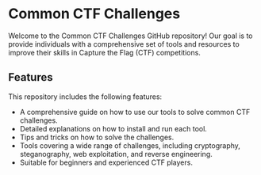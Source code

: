 # Common CTF Challenges

Welcome to the Common CTF Challenges GitHub repository! Our goal is to provide individuals with a comprehensive set of tools and resources to improve their skills in Capture the Flag (CTF) competitions.

## Features
This repository includes the following features:
- A comprehensive guide on how to use our tools to solve common CTF challenges.
- Detailed explanations on how to install and run each tool.
- Tips and tricks on how to solve the challenges.
- Tools covering a wide range of challenges, including cryptography, steganography, web exploitation, and reverse engineering.
- Suitable for beginners and experienced CTF players.
